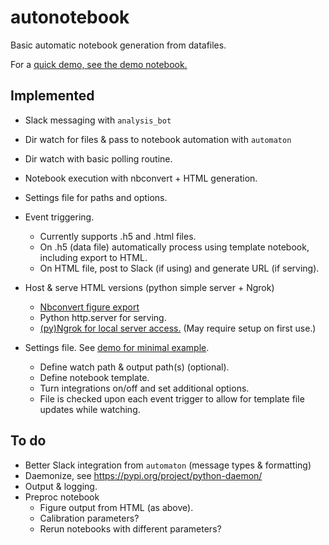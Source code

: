 # autonotebook

 Basic automatic notebook generation from datafiles.

 For a [quick demo, see the demo notebook.](https://github.com/phockett/autonotebook/blob/main/demo/automaton_demo_241021.ipynb)

 ## Implemented

 - Slack messaging with `analysis_bot`

 - Dir watch for files & pass to notebook automation with `automaton`
  - Dir watch with basic polling routine.
  - Notebook execution with nbconvert + HTML generation.
  - Settings file for paths and options.  


- Event triggering.
  - Currently supports .h5 and .html files.
  - On .h5 (data file) automatically process using template notebook, including export to HTML.
  - On HTML file, post to Slack (if using) and generate URL (if serving).


- Host & serve HTML versions (python simple server + Ngrok)
  - [Nbconvert figure export](https://nbconvert.readthedocs.io/en/latest/nbconvert_library.html#Using-different-preprocessors)
  - Python http.server for serving.
  - [(py)Ngrok for local server access.](https://pyngrok.readthedocs.io/en/latest/integrations.html#python-http-server) (May require setup on first use.)


- Settings file. See [demo for minimal example](https://github.com/phockett/autonotebook/blob/main/demo/settingsDemo).
  - Define watch path & output path(s) (optional).
  - Define notebook template.
  - Turn integrations on/off and set additional options.
  - File is checked upon each event trigger to allow for template file updates while watching.



 ## To do

- Better Slack integration from `automaton` (message types & formatting)
- Daemonize, see https://pypi.org/project/python-daemon/
- Output & logging.
- Preproc notebook
  - Figure output from HTML (as above).
  - Calibration parameters?
  - Rerun notebooks with different parameters?
